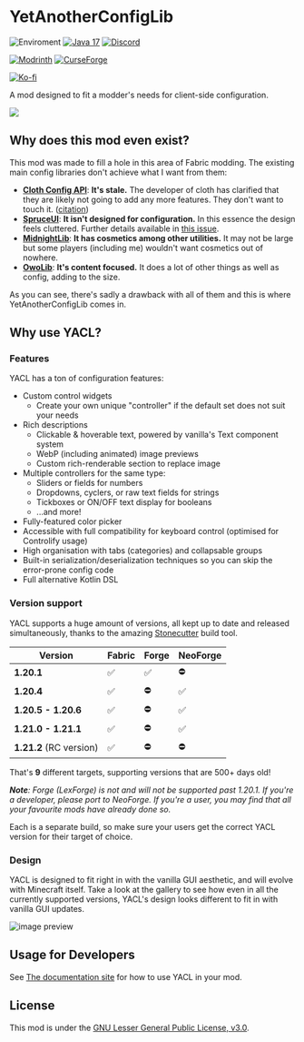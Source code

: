 # YetAnotherConfigLib

![Enviroment](https://img.shields.io/badge/Enviroment-Client-purple)
[![Java 17](https://img.shields.io/badge/Language-Java%2017-9B599A.svg?color=orange)](https://www.oracle.com/news/announcement/oracle-releases-java-17-2021-09-14)
[![Discord](https://img.shields.io/discord/780023008668287017?color=blue&logo=discord&label=Discord)](https://short.isxander.dev/discord)

[![Modrinth](https://img.shields.io/modrinth/dt/1eAoo2KR?color=00AF5C&label=downloads&logo=modrinth)](https://modrinth.com/mod/yacl)
[![CurseForge](https://cf.way2muchnoise.eu/full_667299_downloads.svg)](https://curseforge.com/minecraft/mc-mods/yacl)

[![Ko-fi](https://ko-fi.com/img/githubbutton_sm.svg)](https://ko-fi.com/isxander)

A mod designed to fit a modder's needs for client-side configuration.

[![](https://www.bisecthosting.com/partners/custom-banners/08bbd3ff-5c0d-4480-8738-de0f070a04dd.png)](https://bisecthosting.com/xander)

## Why does this mod even exist?

This mod was made to fill a hole in this area of Fabric modding. The existing main config libraries don't achieve what I want from them:

- **[Cloth Config API](https://modrinth.com/mod/cloth-config)**: **It's stale.** The developer of cloth has clarified that they are likely not going to add any more features. They don't want to touch it. ([citation](https://user-images.githubusercontent.com/43245524/206530322-3ae46008-5356-468e-9a73-63b859364d4e.png))
- **[SpruceUI](https://github.com/LambdAurora/SpruceUI)**: **It isn't designed for configuration.** In this essence the design feels cluttered. Further details available in [this issue](https://github.com/isXander/Zoomify/issues/85).
- **[MidnightLib](https://modrinth.com/mod/midnightlib)**: **It has cosmetics among other utilities.** It may not be large but some players (including me) wouldn't want cosmetics out of nowhere.
- **[OwoLib](https://modrinth.com/mod/owo-lib)**: **It's content focused.** It does a lot of other things as well as config, adding to the size.

As you can see, there's sadly a drawback with all of them and this is where YetAnotherConfigLib comes in.

## Why use YACL?

### Features

YACL has a ton of configuration features:

- Custom control widgets
    - Create your own unique "controller" if the default set does not suit your needs
- Rich descriptions
    - Clickable & hoverable text, powered by vanilla's Text component system
    - WebP (including animated) image previews
    - Custom rich-renderable section to replace image
- Multiple controllers for the same type:
    - Sliders or fields for numbers
    - Dropdowns, cyclers, or raw text fields for strings
    - Tickboxes or ON/OFF text display for booleans
    - ...and more!
- Fully-featured color picker
- Accessible with full compatibility for keyboard control (optimised for Controlify usage)
- High organisation with tabs (categories) and collapsable groups
- Built-in serialization/deserialization techniques so you can skip the error-prone config code
- Full alternative Kotlin DSL

### Version support

YACL supports a huge amount of versions, all kept up to date and released simultaneously, thanks to the amazing
[Stonecutter](https://stonecutter.kikugie.dev/) build tool.

| Version                 | Fabric | Forge | NeoForge |
|-------------------------|--------|-------|----------|
| **1.20.1**              | ✅      | ✅     | ⛔        |
| **1.20.4**              | ✅      | ⛔     | ✅        |
| **1.20.5 - 1.20.6**     | ✅      | ⛔     | ✅        |
| **1.21.0 - 1.21.1**     | ✅      | ⛔     | ✅        |
| **1.21.2** (RC version) | ✅      | ⛔     | ⛔        |

That's **9** different targets, supporting versions that are 500+ days old!

_**Note**: Forge (LexForge) is not and will not be supported past 1.20.1. 
If you're a developer, please port to NeoForge.
If you're a user, you may find that all your favourite mods have already done so._

Each is a separate build, so make sure your users get the correct YACL version for their target of choice.

### Design

YACL is designed to fit right in with the vanilla GUI aesthetic, and will evolve with Minecraft itself. Take a look at
the gallery to see how even in all the currently supported versions, YACL's design looks different to fit in with
vanilla GUI updates.

![image preview](https://cdn.modrinth.com/data/1eAoo2KR/images/5862570281f5109119c11f21a1bba52b6a2ab17f.png)

## Usage for Developers

See [The documentation site](https://docs.isxander.dev/yet-another-config-lib) for how to use YACL in your mod.

## License

This mod is under the [GNU Lesser General Public License, v3.0](LICENSE).
